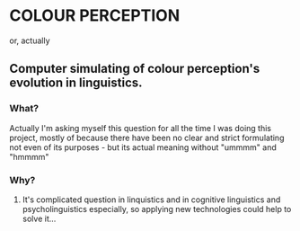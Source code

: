 COLOUR PERCEPTION
=================

or, actually

Computer simulating of colour perception's evolution in linguistics.
--------------------------------------------------------------------

### What?

Actually I'm asking myself this question for all the time I was doing this project, mostly of because there have been no clear and strict formulating not even of its purposes - but its actual meaning without "ummmm" and "hmmmm"

### Why?

1. It's complicated question in linquistics and in cognitive linguistics and psycholinguistics especially, so applying new technologies could help to solve it...
